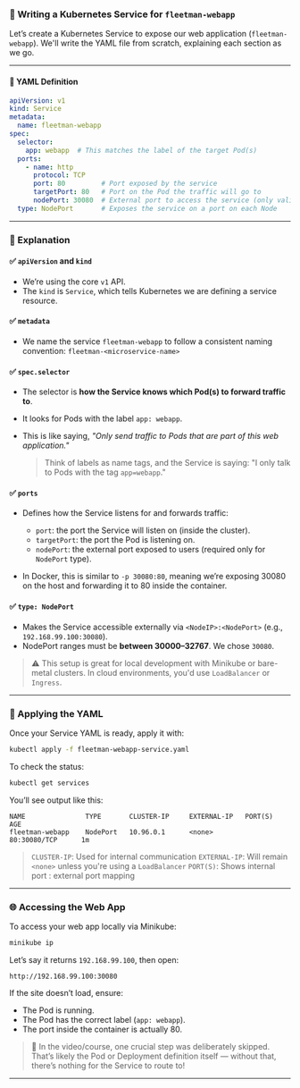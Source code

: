 ### 🚀 Writing a Kubernetes Service for `fleetman-webapp`

Let’s create a Kubernetes Service to expose our web application (`fleetman-webapp`). We'll write the YAML file from scratch, explaining each section as we go.

---

#### 🔹 **YAML Definition**

```yaml
apiVersion: v1
kind: Service
metadata:
  name: fleetman-webapp
spec:
  selector:
    app: webapp  # This matches the label of the target Pod(s)
  ports:
    - name: http
      protocol: TCP
      port: 80         # Port exposed by the service
      targetPort: 80   # Port on the Pod the traffic will go to
      nodePort: 30080  # External port to access the service (only valid for NodePort)
  type: NodePort       # Exposes the service on a port on each Node
```

---

### 🧠 Explanation

#### ✅ `apiVersion` and `kind`

* We’re using the core `v1` API.
* The `kind` is `Service`, which tells Kubernetes we are defining a service resource.

#### ✅ `metadata`

* We name the service `fleetman-webapp` to follow a consistent naming convention:
  `fleetman-<microservice-name>`

#### ✅ `spec.selector`

* The selector is **how the Service knows which Pod(s) to forward traffic to**.
* It looks for Pods with the label `app: webapp`.
* This is like saying, *"Only send traffic to Pods that are part of this web application."*

  > Think of labels as name tags, and the Service is saying:
  > "I only talk to Pods with the tag `app=webapp`."

#### ✅ `ports`

* Defines how the Service listens for and forwards traffic:

  * `port`: the port the Service will listen on (inside the cluster).
  * `targetPort`: the port the Pod is listening on.
  * `nodePort`: the external port exposed to users (required only for `NodePort` type).
* In Docker, this is similar to `-p 30080:80`, meaning we’re exposing 30080 on the host and forwarding it to 80 inside the container.

#### ✅ `type: NodePort`

* Makes the Service accessible externally via `<NodeIP>:<NodePort>` (e.g., `192.168.99.100:30080`).
* NodePort ranges must be **between 30000–32767**. We chose `30080`.

> ⚠️ This setup is great for local development with Minikube or bare-metal clusters.
> In cloud environments, you'd use `LoadBalancer` or `Ingress`.

---

### 🧪 Applying the YAML

Once your Service YAML is ready, apply it with:

```bash
kubectl apply -f fleetman-webapp-service.yaml
```

To check the status:

```bash
kubectl get services
```

You’ll see output like this:

```
NAME               TYPE       CLUSTER-IP     EXTERNAL-IP   PORT(S)           AGE
fleetman-webapp    NodePort   10.96.0.1      <none>        80:30080/TCP      1m
```

> `CLUSTER-IP`: Used for internal communication
> `EXTERNAL-IP`: Will remain `<none>` unless you're using a `LoadBalancer`
> `PORT(S)`: Shows internal port : external port mapping

---

### 🌐 Accessing the Web App

To access your web app locally via Minikube:

```bash
minikube ip
```

Let’s say it returns `192.168.99.100`, then open:

```
http://192.168.99.100:30080
```

If the site doesn’t load, ensure:

* The Pod is running.
* The Pod has the correct label (`app: webapp`).
* The port inside the container is actually 80.

> 🧩 In the video/course, one crucial step was deliberately skipped. That’s likely the Pod or Deployment definition itself — without that, there’s nothing for the Service to route to!

---
